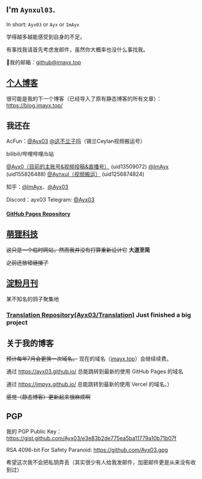 <!--GitHub User Content Backup<img src="https://user-images.githubusercontent.com/75155322/185677596-8915d44f-3da7-4ac4-b5d5-1d90401121d0.png" align=right height=250px />-->
<!--<img src="https://s2.loli.net/2022/08/30/mEpKIh6VAHCvqwe.jpg" align=right height=232px>-->

## I'm `Aynxul03`.
In short: `Ayx03` or `Ayx` or `ImAyx`

学得越多越能感受到自身的不足。

有事找我请首先考虑发邮件，虽然你大概率也没什么事找我。

📮我的邮箱：github@imayx.top

## [个人博客](https://imayx.top/)

很可能是我的下一个博客（已经导入了原有静态博客的所有文章）：<https://blog.imayx.top/>

## 我还在

AcFun：[@Ayx03](https://www.acfun.cn/u/47292415) [@这不兰子吗](https://www.acfun.cn/u/56814340)（锡兰Ceylan视频搬运号）

bilibili/哔哩哔哩/b站

[@Ayx0（目前的主账号&视频投稿&直播号）](https://space.bilibili.com/13509072) (uid13509072)
[@ImAyx](https://space.bilibili.com/155826488) (uid155826488)
[@Aynxul（视频搬运）](https://space.bilibili.com/1256874824) (uid1256874824)

知乎：[@ImAyx](https://www.zhihu.com/people/Aynxul03)、[@Ayx03](https://www.zhihu.com/people/notayx03)

Discord：ayx03 Telegram: [@Ayx03](https://t.me/ayx03)

#### [GitHub Pages Repository](https://github.com/Ayx03/Ayx03.github.io)

## [萌狸科技](https://m.imayx.top/)
~~这只是一个临时网站，然而我并没有打算重新设计它~~ **大道至简**

~~之前还放错链接了~~
## [淀粉月刊](https://dfkan.com/)
某不知名的鸽子聚集地
### [Translation Repository(Ayx03/Translation)](https://github.com/Ayx03/Translation) Just finished a big project

## 关于我的博客

~~预计每年7月会更换一次域名。~~ 现在的域名（[imayx.top](https://imayx.top)）会继续续费。

通过 <https://ayx03.github.io/> 总能跳转到最新的使用 GitHub Pages 的域名

通过 <https://jmpyx.github.io/> 总能跳转到最新的使用 Vercel 的域名。）

~~感觉（静态博客）更新起来很麻烦啊~~

## PGP

我的 PGP Public Key：<https://gist.github.com/Ayx03/e3e83b2de775ea5ba11779a10b71b07f>

RSA 4096-bit For Safety Paranoid: <https://github.com/Ayx03.gpg>

希望这次我不会把私钥弄丢（其实很少有人给我发邮件，加密邮件更是从来没有收到过）

<!--
**Ayx03/Ayx03** is a ✨ _special_ ✨ repository because its `README.md` (this file) appears on your GitHub profile.

Here are some ideas to get you started:

- 🔭 I’m currently working on ...
- 🌱 I’m currently learning ...
- 👯 I’m looking to collaborate on ...
- 🤔 I’m looking for help with ...
- 💬 Ask me about ...
- 📫 How to reach me: ...
- 😄 Pronouns: ...
- ⚡ Fun fact: ...
-->
